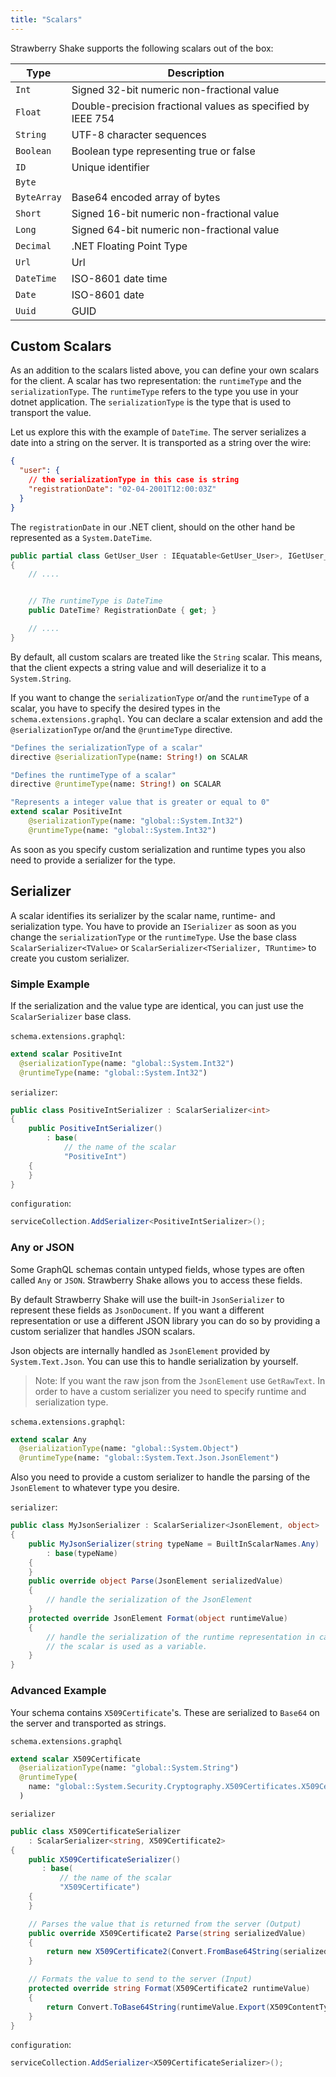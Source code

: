 ```yaml
---
title: "Scalars"
---
```


Strawberry Shake supports the following scalars out of the box:

| Type        | Description                                                 |
| ----------- | ----------------------------------------------------------- |
| `Int`       | Signed 32-bit numeric non-fractional value                  |
| `Float`     | Double-precision fractional values as specified by IEEE 754 |
| `String`    | UTF-8 character sequences                                   |
| `Boolean`   | Boolean type representing true or false                     |
| `ID`        | Unique identifier                                           |
| `Byte`      |                                                             |
| `ByteArray` | Base64 encoded array of bytes                               |
| `Short`     | Signed 16-bit numeric non-fractional value                  |
| `Long`      | Signed 64-bit numeric non-fractional value                  |
| `Decimal`   | .NET Floating Point Type                                    |
| `Url`       | Url                                                         |
| `DateTime`  | ISO-8601 date time                                          |
| `Date`      | ISO-8601 date                                               |
| `Uuid`      | GUID                                                        |

## Custom Scalars

As an addition to the scalars listed above, you can define your own scalars for the client.
A scalar has two representation: the `runtimeType` and the `serializationType`.
The `runtimeType` refers to the type you use in your dotnet application.
The `serializationType` is the type that is used to transport the value.

Let us explore this with the example of `DateTime`. The server serializes a date into a string on the server.
It is transported as a string over the wire:

```json
{
  "user": {
    // the serializationType in this case is string
    "registrationDate": "02-04-2001T12:00:03Z"
  }
}
```

The `registrationDate` in our .NET client, should on the other hand be represented as a `System.DateTime`.

```csharp
public partial class GetUser_User : IEquatable<GetUser_User>, IGetUser_User
{
    // ....


    // The runtimeType is DateTime
    public DateTime? RegistrationDate { get; }

    // ....
}
```

By default, all custom scalars are treated like the `String` scalar.
This means, that the client expects a string value and will deserialize it to a `System.String`.

If you want to change the `serializationType` or/and the `runtimeType` of a scalar, you have to specify the desired types in the `schema.extensions.graphql`.
You can declare a scalar extension and add the `@serializationType` or/and the `@runtimeType` directive.

```graphql
"Defines the serializationType of a scalar"
directive @serializationType(name: String!) on SCALAR

"Defines the runtimeType of a scalar"
directive @runtimeType(name: String!) on SCALAR

"Represents a integer value that is greater or equal to 0"
extend scalar PositiveInt
    @serializationType(name: "global::System.Int32")
    @runtimeType(name: "global::System.Int32")
```

As soon as you specify custom serialization and runtime types you also need to provide a serializer for the type.

## Serializer

A scalar identifies its serializer by the scalar name, runtime- and serialization type.
You have to provide an `ISerializer` as soon as you change the `serializationType` or the `runtimeType`.
Use the base class `ScalarSerializer<TValue>` or `ScalarSerializer<TSerializer, TRuntime>` to create you custom serializer.

### Simple Example

If the serialization and the value type are identical, you can just use the `ScalarSerializer` base class.

`schema.extensions.graphql`:

```graphql
extend scalar PositiveInt
  @serializationType(name: "global::System.Int32")
  @runtimeType(name: "global::System.Int32")
```

`serializer`:

```csharp
public class PositiveIntSerializer : ScalarSerializer<int>
{
    public PositiveIntSerializer()
        : base(
            // the name of the scalar
            "PositiveInt")
    {
    }
}
```

`configuration`:

```csharp
serviceCollection.AddSerializer<PositiveIntSerializer>();
```

### Any or JSON

Some GraphQL schemas contain untyped fields, whose types are often called `Any` or `JSON`. Strawberry Shake allows you to access these fields.

By default Strawberry Shake will use the built-in `JsonSerializer` to represent these fields as `JsonDocument`. If you want a different representation or use a different JSON library you can do so by providing a custom serializer that handles JSON scalars.

Json objects are internally handled as `JsonElement` provided by `System.Text.Json`. You can use this to handle serialization by yourself.

> Note: If you want the raw json from the `JsonElement` use `GetRawText`.
> In order to have a custom serializer you need to specify runtime and serialization type.

`schema.extensions.graphql`:

```graphql
extend scalar Any
  @serializationType(name: "global::System.Object")
  @runtimeType(name: "global::System.Text.Json.JsonElement")
```

Also you need to provide a custom serializer to handle the parsing of the `JsonElement` to whatever type you desire.

`serializer`:

```csharp
public class MyJsonSerializer : ScalarSerializer<JsonElement, object>
{
    public MyJsonSerializer(string typeName = BuiltInScalarNames.Any)
        : base(typeName)
    {
    }
    public override object Parse(JsonElement serializedValue)
    {
        // handle the serialization of the JsonElement
    }
    protected override JsonElement Format(object runtimeValue)
    {
        // handle the serialization of the runtime representation in case
        // the scalar is used as a variable.
    }
}
```

### Advanced Example

Your schema contains `X509Certificate`'s. These are serialized to `Base64` on the server and transported as strings.

`schema.extensions.graphql`

```graphql
extend scalar X509Certificate
  @serializationType(name: "global::System.String")
  @runtimeType(
    name: "global::System.Security.Cryptography.X509Certificates.X509Certificate2"
  )
```

`serializer`

```csharp
public class X509CertificateSerializer
    : ScalarSerializer<string, X509Certificate2>
{
    public X509CertificateSerializer()
       : base(
           // the name of the scalar
           "X509Certificate")
    {
    }

    // Parses the value that is returned from the server (Output)
    public override X509Certificate2 Parse(string serializedValue)
    {
        return new X509Certificate2(Convert.FromBase64String(serializedValue));
    }

    // Formats the value to send to the server (Input)
    protected override string Format(X509Certificate2 runtimeValue)
    {
        return Convert.ToBase64String(runtimeValue.Export(X509ContentType.Cert));
    }
}
```

`configuration`:

```csharp
serviceCollection.AddSerializer<X509CertificateSerializer>();
```
